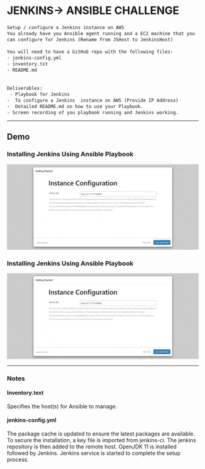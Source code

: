 # JENKINS-> ANSIBLE CHALLENGE

```
Setup / configure a Jenkins instance on AWS
You already have you Ansible agent running and a EC2 machine that you can configure for Jenkins (Rename from JSHost to JenkinsHost)

You will need to have a GitHub repo with the following files:
- jenkins-config.yml
- inventory.txt
- README.md


Deliverables:
 - Playbook for Jenkins
-  To configure a Jenkins  instance on AWS (Provide IP Address)
-  Detailed README.md on how to use your Playbook.
- Screen recording of you playbook running and Jenkins working.

```

---

## Demo

### Installing Jenkins Using Ansible Playbook

![](running-playbook.gif)

### Installing Jenkins Using Ansible Playbook

![](running-playbook.gif)

---

### Notes

#### Inventory.text

Specifies the host(s) for Ansible to manage.

#### jenkins-config.yml

The package cache is updated to ensure the latest packages are available. To secure the installation, a key file is imported from jenkins-ci. The jenkins repository is then added to the remote host. OpenJDK 11 is installed followed by Jenkins. Jenkins service is started to complete the setup process.
